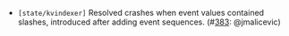 - `[state/kvindexer]` Resolved crashes when event values contained slashes,
  introduced after adding event sequences.
  (\#[383](https://github.com/KYVENetwork/tendermint/pull/383): @jmalicevic)
